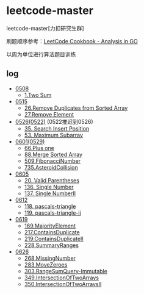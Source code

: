 # leetcode-master
leetcode-master[力扣研究生群]

刷题顺序参考：[LeetCode Cookbook - Analysis in GO](https://books.halfrost.com/leetcode/ChapterTwo/)

以周为单位进行算法题目训练

## log
- [0508](./leetcode/0508)
  - [1.Two Sum](./leetcode/0508/1.两数之和.md)
- [0515](./leetcode/0515)
  - [26.Remove Duplicates from Sorted Array](./leetcode/0515/26.删除重复项.md)
  - [27.Remove Element](./leetcode/0515/27.删除指定项.md)
- [0526(0522)](./leetcode/0526(0522)) (0522推迟到0526)
    - [35. Search Insert Position](leetcode/0526(0522)/35.%20Search%20Insert%20Position.md)
    - [53. Maximum Subarray](leetcode/0526(0522)/53.Maximum%20Subarray.md)
- [0601(0529)](./leetcode/0601(0529))
  - [66.Plus one](leetcode/0601(0529)/66.PlusOne.md)
  - [88.Merge Sorted Array](leetcode/0601(0529)/88.MergeSortedArray.md)
  - [509.FibonacciNumber](leetcode/0601(0529)/509.FibonacciNumber.md)
  - [735.AsteroidCollision](leetcode/0601(0529)/735.AsteroidCollision.md)
- [0605](./leetcode/0605)
  - [20. Valid Parentheses](leetcode/0605/20.ValidParentheses.md)
  - [136. Single Number](leetcode/0605/136.SingleNumber.md)
  - [137. Single NumberII](leetcode/0605/137.SingleNumberII.md)
- [0612](./leetcode/0612)
  - [118. pascals-triangle](leetcode/0612/118.pascals-triangle.md)
  - [119. pascals-triangle-ii](leetcode/0612/119.pascals-triangle-ii.md)
- [0619](./leetcode/0619)
  - [169.MajorityElement](leetcode/0619/169.MajorityElement.md)
  - [217.ContainsDuplicate](leetcode/0619/217.ContainsDuplicate.md)
  - [219.ContainsDuplicateII](leetcode/0619/219.ContainsDuplicateII.md)
  - [228.SummaryRanges](leetcode/0619/228.SummaryRanges.md)
- [0626](./leetcode/0626)
  - [268.MissingNumber](leetcode/0626/268.MissingNumber.md)
  - [283.MoveZeroes](leetcode/0626/283.MoveZeroes.md)
  - [303.RangeSumQuery-Immutable](leetcode/0626/303.RangeSumQuery-Immutable.md)
  - [349.IntersectionOfTwoArrays](leetcode/0626/349.IntersectionOfTwoArrays.md)
  - [350.IntersectionOfTwoArraysII](leetcode/0626/350.IntersectionOfTwoArraysII.md)
